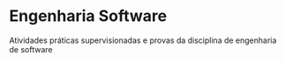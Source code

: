 # Engenharia Software
 Atividades práticas supervisionadas e provas da disciplina de engenharia de software
